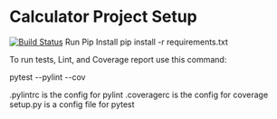 # Calculator Project Setup
[![Build Status](https://app.travis-ci.com/Tanv08/calc2_div.svg?branch=main)](https://app.travis-ci.com/Tanv08/calc2_div)
Run Pip Install
pip install -r requirements.txt

To run tests, Lint, and Coverage report use this command:

pytest  --pylint --cov

.pylintrc is the config for pylint
.coveragerc is the config for coverage
setup.py is a config file for pytest

